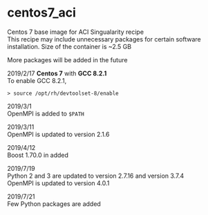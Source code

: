 # centos7_aci
Centos 7 base image for ACI Singualarity recipe  
This recipe may include unnecessary packages for certain software installation. Size of the container is ~2.5 GB

More packages will be added in the future

2019/2/17
**Centos 7** with **GCC  8.2.1**  
To enable GCC 8.2.1,  
```
> source /opt/rh/devtoolset-8/enable
```

2019/3/1  
OpenMPI is added to `$PATH`

2019/3/11  
OpenMPI is updated to version 2.1.6  

2019/4/12  
Boost 1.70.0 in added

2019/7/19  
Python 2 and 3 are updated to version 2.7.16 and version 3.7.4  
OpenMPI is updated to version 4.0.1

2019/7/21  
Few Python packages are added
